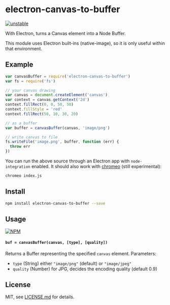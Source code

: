 # electron-canvas-to-buffer

[![unstable](http://badges.github.io/stability-badges/dist/unstable.svg)](http://github.com/badges/stability-badges)

With Electron, turns a Canvas element into a Node Buffer.

This module uses Electron built-ins (native-image), so it is only useful within that environment.

## Example

```js
var canvasBuffer = require('electron-canvas-to-buffer')
var fs = require('fs')

// your canvas drawing
var canvas = document.createElement('canvas')
var context = canvas.getContext('2d')
context.fillRect(0, 0, 50, 50)
context.fillStyle = 'red'
context.fillRect(50, 10, 30, 20)

// as a buffer
var buffer = canvasBuffer(canvas, 'image/png')

// write canvas to file
fs.writeFile('image.png', buffer, function (err) {
  throw err
})
```

You can run the above source through an Electron app with `node-integration` enabled. It should also work with [chromeo](https://github.com/mattdesl/chromeo) (still experimental):

```sh
chromeo index.js
```

## Install

```sh
npm install electron-canvas-to-buffer --save
```

## Usage

[![NPM](https://nodei.co/npm/electron-canvas-to-buffer.png)](https://www.npmjs.com/package/electron-canvas-to-buffer)

#### `buf = canvasBuffer(canvas, [type], [quality])`

Returns a Buffer representing the specified `canvas` element. Parameters:

- `type` (String) either `"image/png"` (default) or `"image/jpeg"`
- `quality` (Number) for JPG, decides the encoding quality (default 0.9)

## License

MIT, see [LICENSE.md](http://github.com/mattdesl/electron-canvas-to-buffer/blob/master/LICENSE.md) for details.
